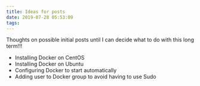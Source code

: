 ```yaml
---
title: Ideas for posts
date: 2019-07-28 05:53:09
tags:
---
```

Thoughts on possible initial posts until I can decide what to do with this long term!!!

* Installing Docker on CentOS
* Installing Docker on Ubuntu
* Configuring Docker to start automatically
* Adding user to Docker group to avoid having to use Sudo
